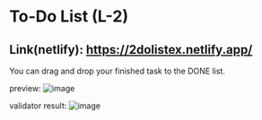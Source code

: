 # To-Do List (L-2)

## Link(netlify): https://2dolistex.netlify.app/

You can drag and drop your finished task to the DONE list.

preview:
![image](https://user-images.githubusercontent.com/60787777/163138574-0dbc43ea-c5c1-4db1-8204-8fbe8b35090e.png)

validator result:
![image](https://user-images.githubusercontent.com/60787777/163140081-f720f8c5-5c70-4379-9f6e-13da081a30c2.png)

